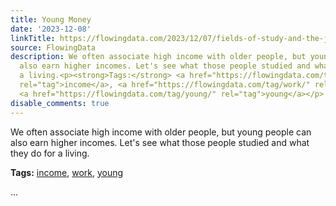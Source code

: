 ```yaml
---
title: Young Money
date: '2023-12-08'
linkTitle: https://flowingdata.com/2023/12/07/fields-of-study-and-the-jobs-of-young-people-with-higher-incomes/
source: FlowingData
description: We often associate high income with older people, but young people can
  also earn higher incomes. Let's see what those people studied and what they do for
  a living.<p><strong>Tags:</strong> <a href="https://flowingdata.com/tag/income/"
  rel="tag">income</a>, <a href="https://flowingdata.com/tag/work/" rel="tag">work</a>,
  <a href="https://flowingdata.com/tag/young/" rel="tag">young</a></p> ...
disable_comments: true
---
```

We often associate high income with older people, but young people can also earn higher incomes. Let's see what those people studied and what they do for a living.<p><strong>Tags:</strong> <a href="https://flowingdata.com/tag/income/" rel="tag">income</a>, <a href="https://flowingdata.com/tag/work/" rel="tag">work</a>, <a href="https://flowingdata.com/tag/young/" rel="tag">young</a></p> ...